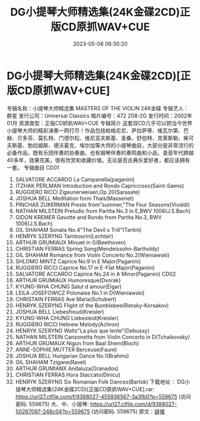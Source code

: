 ﻿---
title: DG小提琴大师精选集(24K金碟2CD)正版CD原抓WAV+CUE
date: 2023-05-08 06:30:20
categories: 古典音乐、新世纪、纯音雅乐
tags: 纯音雅乐
---
# DG小提琴大师精选集(24K金碟2CD)[正版CD原抓WAV+CUE]

专辑名称：小提琴大师精选集 MASTERS OF THE VIOLIN
24K金碟
专辑艺人：群星
发行公司：Universal Classics
唱片编号：472 208-2G
发行时间：2002年01月
资源类型：正版CD抓轨WAV+CUE
专辑简介
这套双CD几乎可以把当今世界小提琴大师的精彩演奏一网打尽！作品包括帕格尼尼、萨拉萨蒂、维瓦尔第、巴赫、贝多芬、莫扎特、门德尔松、维尼亚夫斯基、圣桑、舒伯特、克莱斯勒、柴可夫斯基、勃拉姆斯、德沃夏克、埃尔加等大师的小提琴曲目，大部分是非常流行的必备作品，既有乐团伴奏的协奏曲，也有钢琴伴奏的奏鸣曲和小品，录音年代跨越40多年，效果完美，很有欣赏和收藏价值，无论是否古典乐爱好者，都应该拥有一套。
专辑曲目
CD01
01. SALVATORE ACCARDO La Campanella(paganini)
02. ITZHAK PERLMAN Introduction and Rondo
Capriccioso(Saint-Saens)
03. RUGGIERO RICCI Zigeunerweisen,Op.20(Sarasate)
04. JOSHUA BELL Meditation form Thais(Massenet)
05. PINCHAS ZUKERMAN Presto from"summer,"The Four
Seasons(Vivaldi)
06. NATHAN MILSTEIN Preludio from Partita No.3 in E,BWV
1006(J.S.Bach)
07. GIDON KREMER Gavotte and Rondo from Partita No.3, BWV
1006(J.S.Bach)
08. GIL SHAHAM Sonata No.4"The Devil s Trill"(Tartini)
09. HENRYK SZERYNG Tambourin(Lechlair)
10. ARTHUR GRUMIAUX Minuet in G(Beethoven)
11. CHRISTIAN FERRAS Spring Song(Mendelssohn-Bartholdy)
12. GIL SHAHAM Romance from Violin Concerto No.2(Wieniawski)
13. SHLOMO MINTZ Caprice No.9 in E Major(Paganini)
14. RUGGIERO RICCI Caprice No.17 in E-Flat Major(Paganini)
15. SALVATORE ACCARDO Caprice No.24 in A Minor(Paganini)
CD02
01. ARTHUR GRUMIAUX Humoresque(Dvorak)
02. KYUNG-WHA CHUNG Salut d amour(Elgar)
03. LEILA JOSEFOWICZ Polonaise No.1 in D(Wieniawski)
04. CHRISTAIN FERRAS Ave Maria(Schubert)
05. HENRYK SZERYNG Flight of the Bumblebee(Rimsky-Korsakov)
06. JOSHUA BELL Liebesfreud(Kreisler)
07. KYUNG-WHA CHUNG Liebesleid(Kreisler)
08. RUGGIERO RICCI Hebrew Melody(Achron)
09. HENRYK SZERYNG Waltz"La plus que lente"(Debussy)
10. NATHAN MILSTEIN Canzonetta from Violin Concerto in
D(Tchaikovsky)
11. ARTHUR GRUMAUX Nigun from Baal Shem(Bloch)
12. ANNE-SOPHIE,MUTTER Berceuse(Faure)
13. JOSHUA BELL Hungarian Dance No.1(Brahms)
14. GIL SHAHAM Tzigane(Ravel)
15. ARTHUR GRUMIANX Andaluza(Granados)
16. CHRISTIAN FERRAS Hora Staccato(Dinicu)
17. HENRYK SZERYNG Six Romanian Folk Dances(Bartok)
下载地址：
DG小提琴大师精选集(24K金碟2CD)[正版CD原抓WAV+CUE].rar: https://url27.ctfile.com/f/9388027-455936567-3a3fb0?p=559675
(访问密码: 559675)
大、中、小提琴: https://url27.ctfile.com/d/9388027-50267097-248c04?p=559675
(访问密码: 559675)
原文：[链接](https://blog.sina.com.cn/s/blog_1647c7e76010311s2.html)